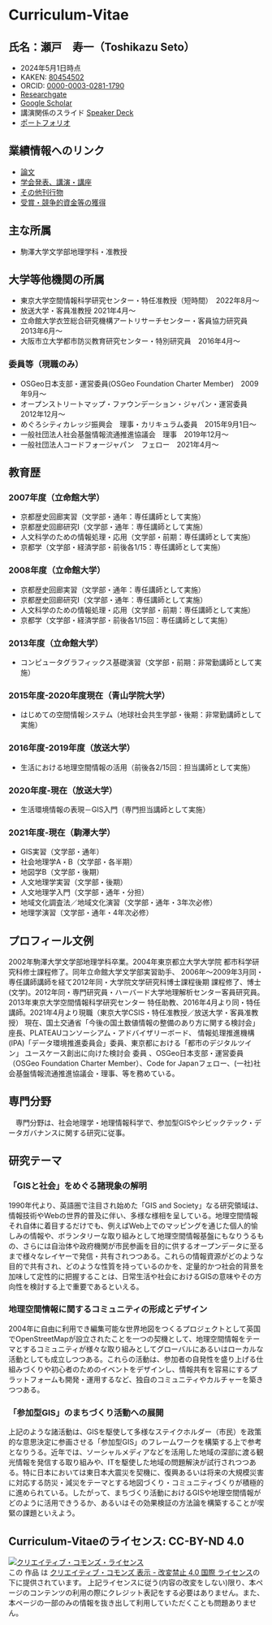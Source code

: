 # Curriculum-Vitae
## 氏名：瀬戸　寿一（Toshikazu Seto）
* 2024年5月1日時点
* KAKEN: [80454502](https://nrid.nii.ac.jp/ja/nrid/1000080454502/)
* ORCID: [0000-0003-0281-1790](https://orcid.org/0000-0003-0281-1790)
* [Researchgate](https://www.researchgate.net/profile/Toshikazu_Seto)
* [Google Scholar](https://scholar.google.com/citations?user=UgfWHA4AAAAJ)
* 講演関係のスライド [Speaker Deck](https://speakerdeck.com/tosseto)
* [ポートフォリオ](https://tossetolab.github.io/)

## 業績情報へのリンク
* [論文](https://github.com/tosseto/Curriculum-Vitae/blob/master/Article.md)
* [学会発表、講演・講座](https://github.com/tosseto/Curriculum-Vitae/blob/master/Presentation.md)
* [その他刊行物](https://github.com/tosseto/Curriculum-Vitae/blob/master/Others.md)
* [受賞・競争的資金等の獲得](https://github.com/tosseto/Curriculum-Vitae/blob/master/Prizes_Funds.md)

## 主な所属
* 駒澤大学文学部地理学科・准教授

## 大学等他機関の所属
* 東京大学空間情報科学研究センター・特任准教授（短時間）　2022年8月〜
* 放送大学・客員准教授 2021年4月〜
* 立命館大学衣笠総合研究機構アートリサーチセンター・客員協力研究員　2013年6月〜
* 大阪市立大学都市防災教育研究センター・特別研究員　2016年4月〜

### 委員等（現職のみ）
*	OSGeo日本支部・運営委員(OSGeo Foundation Charter Member)　2009年9月〜
*	オープンストリートマップ・ファウンデーション・ジャパン・運営委員　2012年12月〜
* めぐろシティカレッジ振興会　理事・カリキュラム委員　2015年9月1日〜
* 一般社団法人社会基盤情報流通推進協議会　理事　2019年12月〜
* 一般社団法人コードフォージャパン　フェロー　2021年4月〜

## 教育歴
### 2007年度（立命館大学）
 - 京都歴史回廊実習（文学部・通年：専任講師として実施）
 - 京都歴史回廊研究I（文学部・通年：専任講師として実施）
 - 人文科学のための情報処理・応用（文学部・前期：専任講師として実施）
 - 京都学（文学部・経済学部・前後各1/15：専任講師として実施）
### 2008年度（立命館大学）
 - 京都歴史回廊実習（文学部・通年：専任講師として実施）
 - 京都歴史回廊研究I（文学部・通年：専任講師として実施）
 - 人文科学のための情報処理・応用（文学部・前期：専任講師として実施）
 - 京都学（文学部・経済学部・前後各1/15回：専任講師として実施）
### 2013年度（立命館大学）
 - コンピュータグラフィックス基礎演習（文学部・前期：非常勤講師として実施）
### 2015年度-2020年度現在（青山学院大学）
 - はじめての空間情報システム（地球社会共生学部・後期：非常勤講師として実施）
### 2016年度-2019年度（放送大学）
 - 生活における地理空間情報の活用（前後各2/15回：担当講師として実施）
### 2020年度-現在（放送大学）
 - 生活環境情報の表現－GIS入門（専門担当講師として実施）
### 2021年度-現在（駒澤大学）
 - GIS実習（文学部・通年）
 - 社会地理学A・B（文学部・各半期）
 - 地図学B（文学部・後期）
 - 人文地理学実習（文学部・後期）
 - 人文地理学入門（文学部・通年・分担）
 - 地域文化調査法／地域文化演習（文学部・通年・3年次必修）
 - 地理学演習（文学部・通年・4年次必修）

## プロフィール文例
 2002年駒澤大学文学部地理学科卒業。2004年東京都立大学大学院 都市科学研究科修士課程修了。同年立命館大学文学部実習助手、 2006年〜2009年3月同・専任講師講師を経て2012年同・大学院文学研究科博士課程後期 課程修了、博士(文学)。2012年同・専門研究員・ハーバード大学地理解析センター客員研究員。2013年東京大学空間情報科学研究センター 特任助教、2016年4月より同・特任講師。2021年4月より現職（東京大学CSIS・特任准教授／放送大学・客員准教授）
 現在、国土交通省「今後の国土数値情報の整備のあり方に関する検討会」座長、PLATEAUコンソーシアム・アドバイザリーボード、 情報処理推進機構(IPA)「データ環境推進委員会」委員、東京都における「都市のデジタルツイン」 ユースケース創出に向けた検討会 委員 、OSGeo日本支部・運営委員（OSGeo Foundation Charter Member）、Code for Japanフェロー、(一社)社会基盤情報流通推進協議会・理事、等を務めている。

## 専門分野
　専門分野は、社会地理学・地理情報科学で、参加型GISやシビックテック・データガバナンスに関する研究に従事。

## 研究テーマ
### 「GISと社会」をめぐる諸現象の解明
1990年代より、英語圏で注目され始めた「GIS and Society」なる研究領域は、情報技術やWebの世界的普及に伴い、多様な様相を呈している。地理空間情報それ自体に着目するだけでも、例えばWeb上でのマッピングを通じた個人的愉しみの情報や、ボランタリーな取り組みとして地理空間情報基盤にもなりうるもの、さらには自治体や政府機関が市民参画を目的に供するオープンデータに至るまで様々なレイヤーで発信・共有されつつある。これらの情報資源がどのような目的で共有され、どのような性質を持っているのかを、定量的かつ社会的背景を加味して定性的に把握することは、日常生活や社会におけるGISの意味やその方向性を検討する上で重要であるといえる。

### 地理空間情報に関するコミュニティの形成とデザイン
2004年に自由に利用でき編集可能な世界地図をつくるプロジェクトとして英国でOpenStreetMapが設立されたことを一つの契機として、地理空間情報をテーマとするコミュニティが様々な取り組みとしてグローバルにあるいはローカルな活動としても成立しつつある。これらの活動は、参加者の自発性を盛り上げる仕組みづくりや初心者のためのイベントをデザインし、情報共有を容易にするプラットフォームも開発・運用するなど、独自のコミュニティやカルチャーを築きつつある。

### 「参加型GIS」のまちづくり活動への展開
上記のような諸活動は、GISを駆使して多様なステイクホルダー（市民）を政策的な意思決定に参画させる「参加型GIS」のフレームワークを構築する上で参考となりうる。近年では、ソーシャルメディアなどを活用した地域の深部に渡る観光情報を発信する取り組みや、ITを駆使した地域の問題解決が試行されつつある。特に日本においては東日本大震災を契機に、復興あるいは将来の大規模災害に対応する防災・減災をテーマとする地図づくり・コミュニティづくりが積極的に進められている。したがって、まちづくり活動におけるGISや地理空間情報がどのように活用できうるか、あるいはその効果検証の方法論を構築することが喫緊の課題といえよう。 

## Curriculum-Vitaeのライセンス: CC-BY-ND 4.0

<a rel="license" href="http://creativecommons.org/licenses/by-nd/4.0/"><img alt="クリエイティブ・コモンズ・ライセンス" style="border-width:0" src="https://i.creativecommons.org/l/by-nd/4.0/88x31.png" /></a><br />この 作品 は <a rel="license" href="http://creativecommons.org/licenses/by-nd/4.0/">クリエイティブ・コモンズ 表示 - 改変禁止 4.0 国際 ライセンス</a>の下に提供されています。
上記ライセンスに従う(内容の改変をしない)限り、本ページのコンテンツの利用の際にクレジット表記をする必要はありません。また、本ページの一部のみの情報を抜き出して利用していただくことも問題ありません。
